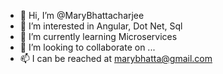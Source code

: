 - 👋 Hi, I’m @MaryBhattacharjee
- 👀 I’m interested in Angular, Dot Net, Sql
- 🌱 I’m currently learning Microservices
- 💞️ I’m looking to collaborate on ...
- 📫 I can be reached at marybhatta@gmail.com

<!---
MaryBhattacharjee/MaryBhattacharjee is a ✨ special ✨ repository because its `README.md` (this file) appears on your GitHub profile.
You can click the Preview link to take a look at your changes.
--->
